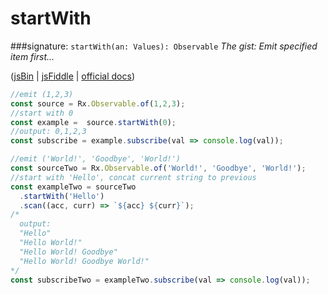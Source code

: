 # startWith
###signature: `startWith(an: Values): Observable`
*The gist: Emit specified item first...*

([jsBin](http://jsbin.com/jeyakemume/1/edit?js,console) | [jsFiddle](https://jsfiddle.net/qg6qfqLz/6/) | [official docs](http://reactivex.io/rxjs/class/es6/Observable.js~Observable.html#instance-method-startWith))
```js
//emit (1,2,3)
const source = Rx.Observable.of(1,2,3);
//start with 0
const example =  source.startWith(0);
//output: 0,1,2,3
const subscribe = example.subscribe(val => console.log(val));

//emit ('World!', 'Goodbye', 'World!')
const sourceTwo = Rx.Observable.of('World!', 'Goodbye', 'World!');
//start with 'Hello', concat current string to previous
const exampleTwo = sourceTwo
  .startWith('Hello')
  .scan((acc, curr) => `${acc} ${curr}`);
/*
  output:
  "Hello"
  "Hello World!"
  "Hello World! Goodbye"
  "Hello World! Goodbye World!"
*/
const subscribeTwo = exampleTwo.subscribe(val => console.log(val));
```